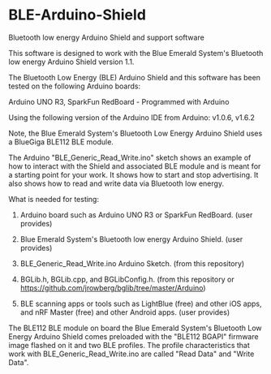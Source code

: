 # BLE-Arduino-Shield
Bluetooth low energy Arduino Shield and support software

This software is designed to work with the Blue Emerald System's Bluetooth low energy Arduino Shield version 1.1.  

The Bluetooth Low Energy (BLE) Arduino Shield and this software has been tested on the following Arduino boards:

Arduino UNO R3, SparkFun RedBoard - Programmed with Arduino

Using the following version of the Arduino IDE from Arduino: v1.0.6, v1.6.2

Note, the Blue Emerald System's Bluetooth Low Energy Arduino Shield uses a BlueGiga BLE112 BLE module.

The Arduino "BLE_Generic_Read_Write.ino" sketch shows an example of how to interact with the Shield and associated BLE module and is meant for a starting point for your work.  It shows how to start and stop advertising.  It also shows how to read and write data via Bluetooth low energy.

What is needed for testing:

1. Arduino board such as Arduino UNO R3 or SparkFun RedBoard. (user provides)

2. Blue Emerald System's Bluetooth low energy Arduino Shield. (user provides)

3. BLE_Generic_Read_Write.ino Arduino Sketch.  (from this repository)

4. BGLib.h, BGLib.cpp, and BGLibConfig.h.  (from this repository or https://github.com/jrowberg/bglib/tree/master/Arduino)

5. BLE scanning apps or tools such as LightBlue (free) and other iOS apps, and nRF Master (free) and other Android apps. (user provides)

The BLE112 BLE module on board the Blue Emerald System's Bluetooth Low Energy Arduino Shield comes preloaded with the "BLE112 BGAPI" firmware image flashed on it and two BLE profiles.  The profile characteristics that work with BLE_Generic_Read_Write.ino are called "Read Data" and "Write Data".
